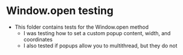 # Window.open testing

- This folder contains tests for the Window.open method
	- I was testing how to set a custom popup content, width, and coordinates
	- I also tested if popups allow you to multithread, but they do not